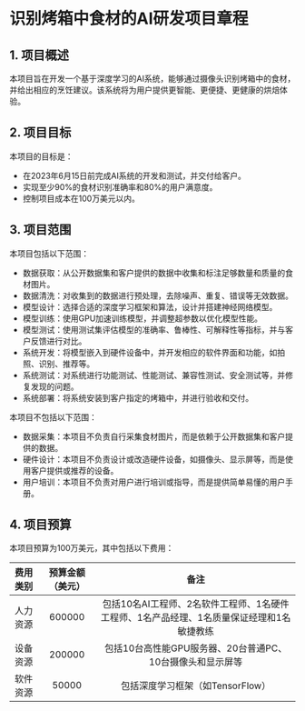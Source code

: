 # 识别烤箱中食材的AI研发项目章程

## 1. 项目概述

本项目旨在开发一个基于深度学习的AI系统，能够通过摄像头识别烤箱中的食材，并给出相应的烹饪建议。该系统将为用户提供更智能、更便捷、更健康的烘焙体验。

## 2. 项目目标

本项目的目标是：

- 在2023年6月15日前完成AI系统的开发和测试，并交付给客户。
- 实现至少90%的食材识别准确率和80%的用户满意度。
- 控制项目成本在100万美元以内。

## 3. 项目范围

本项目包括以下范围：

- 数据获取：从公开数据集和客户提供的数据中收集和标注足够数量和质量的食材图片。
- 数据清洗：对收集到的数据进行预处理，去除噪声、重复、错误等无效数据。
- 模型设计：选择合适的深度学习框架和算法，设计并搭建神经网络模型。
- 模型训练：使用GPU加速训练模型，并调整超参数以优化模型性能。
- 模型测试：使用测试集评估模型的准确率、鲁棒性、可解释性等指标，并与客户反馈进行对比。
- 系统开发：将模型嵌入到硬件设备中，并开发相应的软件界面和功能，如拍照、识别、推荐等。
- 系统测试：对系统进行功能测试、性能测试、兼容性测试、安全测试等，并修复发现的问题。
- 系统部署：将系统安装到客户指定的烤箱中，并进行验收和交付。

本项目不包括以下范围：

- 数据采集：本项目不负责自行采集食材图片，而是依赖于公开数据集和客户提供的数据。
- 硬件设计：本项目不负责设计或改造硬件设备，如摄像头、显示屏等，而是使用客户提供或推荐的设备。
- 用户培训：本项目不负责对用户进行培训或指导，而是提供简单易懂的用户手册。

## 4. 项目预算

本项目预算为100万美元，其中包括以下费用：

| 费用类别 | 预算金额（美元） | 备注 |
| :---: | :---: | :---: |
| 人力资源 | 600000 | 包括10名AI工程师、2名软件工程师、1名硬件工程师、1名产品经理、1名质量保证经理和1名敏捷教练 |
| 设备资源 | 200000 | 包括10台高性能GPU服务器、20台普通PC、10台摄像头和显示屏等 |
| 软件资源 | 50000 | 包括深度学习框架（如TensorFlow）



